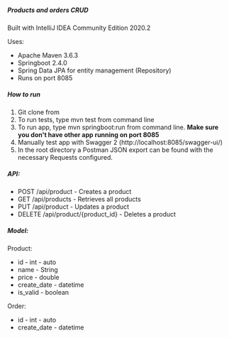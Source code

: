 ##### Products and orders CRUD

Built with IntelliJ IDEA Community Edition 2020.2

Uses:
- Apache Maven 3.6.3
- Springboot 2.4.0
- Spring Data JPA for entity management (Repository)
- Runs on port 8085

##### How to run
1. Git clone from 
2. To run tests, type mvn test from command line
3. To run app, type mvn springboot:run from command line. **Make sure you don't have other app running on port 8085**
4. Manually test app with Swagger 2 (http://localhost:8085/swagger-ui/)
5. In the root directory a Postman JSON export can be found with the necessary Requests configured. 

##### API:

- POST /api/product - Creates a product
- GET /api/products - Retrieves all products
- PUT /api/product - Updates a product
- DELETE /api/product/{product_id} - Deletes a product

##### Model:
Product:
- id - int - auto
- name - String
- price - double
- create_date - datetime
- is_valid - boolean

Order:
- id - int - auto
- create_date - datetime

